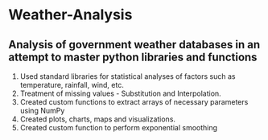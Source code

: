# Weather-Analysis
## Analysis of government weather databases in an attempt to master python libraries and functions

1. Used standard libraries for statistical analyses of factors such as temperature, rainfall, wind, etc.
2. Treatment of missing values - Substitution and Interpolation.
3. Created custom functions to extract arrays of necessary parameters using NumPy
4. Created plots, charts, maps and visualizations.
5. Created custom function to perform exponential smoothing

